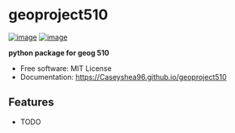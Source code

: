 # geoproject510


[![image](https://img.shields.io/pypi/v/geoproject510.svg)](https://pypi.python.org/pypi/geoproject510)
[![image](https://img.shields.io/conda/vn/conda-forge/geoproject510.svg)](https://anaconda.org/conda-forge/geoproject510)


**python package for geog 510**


-   Free software: MIT License
-   Documentation: https://Caseyshea96.github.io/geoproject510


## Features

-   TODO
